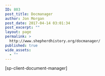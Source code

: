 ```yaml
---
ID: 803
post_title: Docmanager
author: Jon Morgan
post_date: 2017-04-14 03:01:34
post_excerpt: ""
layout: page
permalink: >
  http://www.shepherdhistory.org/docmanager/
published: true
wide_assets:
  - ""
---
```

[sp-client-document-manager]
